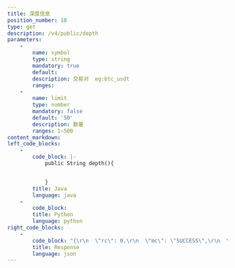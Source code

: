 ```yaml
---
title: 深度信息
position_number: 10
type: get
description: /v4/public/depth
parameters:
    -
        name: symbol
        type: string
        mandatory: true
        default:
        description: 交易对  eg:btc_usdt
        ranges:
    -
        name: limit
        type: number
        mandatory: false
        default: '50'
        description: 数量
        ranges: 1~500
content_markdown:
left_code_blocks:
    -
        code_block: |-
            public String depth(){


            }
        title: Java
        language: java
    -
        code_block:
        title: Python
        language: python
right_code_blocks:
    -
        code_block: "{\r\n  \"rc\": 0,\r\n  \"mc\": \"SUCCESS\",\r\n  \"ma\": [],\r\n  \"result\": {\r\n    \"timestamp\": 1662445330524,  //时间戳\r\n    \"lastUpdateId\": 137333589606963580,  //最后更新记录\r\n    \"bids\": [     //买盘([?][0]=价位;[?][1]=挂单量)\r\n      [\r\n        \"200.0000\",   //价位\r\n        \"0.996000\"    //挂单量\r\n      ],\r\n      [\r\n        \"100.0000\",\r\n        \"0.001000\"\r\n      ],\r\n      [\r\n        \"20.0000\",\r\n        \"10.000000\"\r\n      ]\r\n    ],\r\n    \"asks\": []    //卖盘([?][0]=价位;[?][1]=挂单量)\r\n  }\r\n}"
        title: Response
        language: json
---
```

